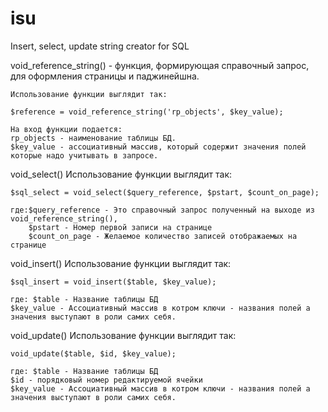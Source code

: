 # isu
Insert, select, update string creator for SQL

void_reference_string() - функция, формирующая справочный запрос, для оформления страницы и паджинейшна.

	Использование функции выглядит так:
	
	$reference = void_reference_string('rp_objects', $key_value);
 
	На вход функции подается: 
	rp_objects - наименование таблицы БД.
	$key_value - ассоциативный массив, который содержит значения полей которые надо учитывать в запросе. 

void_select()
	Использование функции выглядит так: 
	
	$sql_select = void_select($query_reference, $pstart, $count_on_page);
	
	где:$query_reference - Это справочный запрос полученный на выходе из void_reference_string(),
		$pstart - Номер первой записи на странице
		$count_on_page - Желаемое количество записей отображаемых на странице


void_insert()
	Использование функции выглядит так:
	
	$sql_insert = void_insert($table, $key_value);	
	
	где: $table - Название таблицы БД
	$key_value - Асcоциативный массив в котром ключи - названия полей а значения выступают в роли самих себя.

	
	
void_update()
	Использование функции выглядит так:
	
	void_update($table, $id, $key_value);
	
	где: $table - Название таблицы БД
	$id - порядковый номер редактируемой ячейки
	$key_value - Асcоциативный массив в котром ключи - названия полей а значения выступают в роли самих себя.
